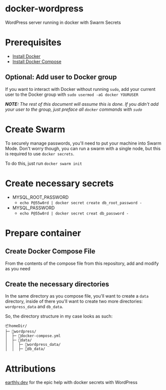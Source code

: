# docker-wordpress
 WordPress server running in docker with Swarm Secrets


# Prerequisites

 - [Install Docker](https://docs.docker.com/engine/install/)
 - [Install Docker Compose](https://docs.docker.com/compose/install/)

## Optional: Add user to Docker group

If you want to interact with Docker without running `sudo`, add your current user to the Docker group with `sudo usermod -aG docker YOURUSER`

***NOTE:*** *The rest of this document will assume this is done. If you didn't add your user to the group, just preface all `docker` commands with `sudo`*


# Create Swarm

To securely manage passwords, you'll need to put your machine into Swarm Mode. Don't worry though, you can run a swarm with a single node, but this is required to use `docker secrets`.

To do this, just run `docker swarm init`


# Create necessary secrets

 - MYSQL_ROOT_PASSWORD
   - `echo P@55w0rd | docker secret create db_root_password -`
 - MYSQL_PASSWORD
   - `echo P@55w0rd | docker secret creat db_password -`


# Prepare container

## Create Docker Compose File

From the contents of the compose file from this repository, add and modify as you need

## Create the necessary directories

In the same directory as you compose file, you'll want to create a `data` directory, inside of there you'll want to create two more directories: `wordpress_data` and `db_data`.

So, the directory structure in my case looks as such:

```
📦homeDir/
├─ 📂wordpress/
│  ├─ 📜docker-compose.yml
│  ├─ 📂data/
│  │  ├─ 📂wordpress_data/
│  │  ├─ 📂db_data/
```

# Attributions

[earthly.dev](https://earthly.dev/blog/docker-secrets/) for the epic help with docker secrets with WordPress